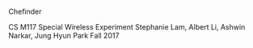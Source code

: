 Chefinder

CS M117 Special Wireless Experiment 
Stephanie Lam, Albert Li, Ashwin Narkar, Jung Hyun Park
Fall 2017